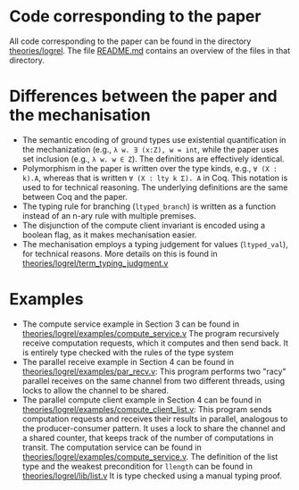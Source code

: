 # Code corresponding to the paper

All code corresponding to the paper can be found in the directory
[theories/logrel](../theories/logrel). The file [README.md](../README.md)
contains an overview of the files in that directory.

# Differences between the paper and the mechanisation

- The semantic encoding of ground types use existential quantification in the
  mechanization (e.g., `λ w. ∃ (x:Z), w = int`, while the paper uses set
  inclusion (e.g., `λ w. w ∈ Z`). The definitions are effectively identical.
- Polymorphism in the paper is written over the type kinds, e.g., `∀ (X : k).A`,
  whereas that is written `∀ (X : lty k Σ). A` in Coq. This notation is used to
  for technical reasoning. The underlying definitions are the same between
  Coq and the paper.
- The typing rule for branching (`ltyped_branch`) is written as a function
  instead of an n-ary rule with multiple premises.
- The disjunction of the compute client invariant is encoded using a boolean
  flag, as it makes mechanisation easier.
- The mechanisation employs a typing judgement for values (`ltyped_val`),
  for technical reasons. More details on this is found in
  [theories/logrel/term_typing_judgment.v](../theories/logrel/term_typing_judgment.v)

# Examples

- The compute service example in Section 3 can be found in
  [theories/logrel/examples/compute_service.v](../theories/logrel/examples/compute_service.v)
  The program recursively receive computation requests, which it computes and
  then send back. It is entirely type checked with the rules of the type system
- The parallel receive example in Section 4 can be found in
  [theories/logrel/examples/par_recv.v](../theories/logrel/examples/par_recv.v):
  This program performs two "racy" parallel receives on the same channel from
  two different threads, using locks to allow the channel to be shared.
- The parallel compute client example in Section 4 can be found in
  [theories/logrel/examples/compute_client_list.v](../theories/logrel/examples/compute_client_list.v):
  This program sends computation requests and receives their results in parallel,
  analogous to the producer-consumer pattern. It uses a lock to share the channel
  and a shared counter, that keeps track of the number of computations in transit.
  The computation service can be found in
  [theories/logrel/examples/compute_service.v](../theories/logrel/examples/compute_service.v).
  The definition of the list type and the weakest precondition for `llength`
  can be found in [theories/logrel/lib/list.v](../theories/logrel/lib/list.v)
  It is type checked using a manual typing proof.
